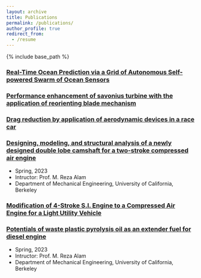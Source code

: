 ```yaml
---
layout: archive
title: Publications
permalink: /publications/
author_profile: true
redirect_from:
  - /resume
---
```


{% include base_path %}

### [Real-Time Ocean Prediction via a Grid of Autonomous Self-powered Swarm of Ocean Sensors](https://link.springer.com/chapter/10.1007/978-3-031-53652-6_18)

### [Performance enhancement of savonius turbine with the application of reorienting blade mechanism](https://www.tandfonline.com/doi/full/10.1080/15567036.2021.1948635)

### [Drag reduction by application of aerodynamic devices in a race car](https://aia.springeropen.com/articles/10.1186/s42774-020-00054-7)

### [Designing, modeling, and structural analysis of a newly designed double lobe camshaft for a two-stroke compressed air engine](https://www.sciencedirect.com/science/article/pii/S2214785321051361)
* Spring, 2023
* Intructor: Prof. M. Reza Alam
* Department of Mechanical Engineering, University of California, Berkeley

### [Modification of 4-Stroke S.I. Engine to a Compressed Air Engine for a Light Utility Vehicle](https://iopscience.iop.org/article/10.1088/1757-899X/804/1/012006/meta)

### [Potentials of waste plastic pyrolysis oil as an extender fuel for diesel engine](https://link.springer.com/article/10.1007/s12517-020-05574-6)
* Spring, 2023
* Intructor: Prof. M. Reza Alam
* Department of Mechanical Engineering, University of California, Berkeley
